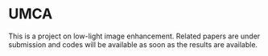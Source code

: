 # UMCA
This is a project on low-light image enhancement. Related papers are under submission and codes will be available as soon as the results are available.
